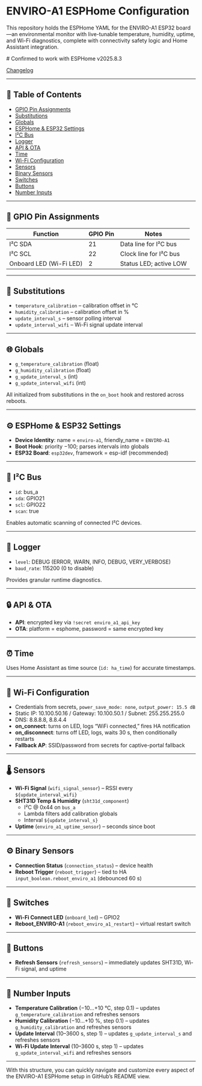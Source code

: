 <!DOCTYPE html>
<html lang="en">
<head>
  <meta charset="UTF-8">
</head>
<body>

  <h1>ENVIRO-A1 ESPHome Configuration</h1>
  <p>
    This repository holds the ESPHome YAML for the ENVIRO-A1 ESP32 board—an environmental monitor with live-tunable temperature, humidity, uptime, and Wi-Fi diagnostics, complete with connectivity safety logic and Home Assistant integration.
  </p>
# Confirmed to work with ESPHome v2025.8.3

[Changelog](https://esphome.io/changelog/2025.8.0/#release-202581---august-25)

  <hr />

  <h2>📑 Table of Contents</h2>
  <ul>
    <li><a href="#gpio-pin-assignments">GPIO Pin Assignments</a></li>
    <li><a href="#substitutions">Substitutions</a></li>
    <li><a href="#globals">Globals</a></li>
    <li><a href="#esphome--esp32-settings">ESPHome &amp; ESP32 Settings</a></li>
    <li><a href="#i²c-bus">I²C Bus</a></li>
    <li><a href="#logger">Logger</a></li>
    <li><a href="#api--ota">API &amp; OTA</a></li>
    <li><a href="#time">Time</a></li>
    <li><a href="#wi-fi-configuration">Wi-Fi Configuration</a></li>
    <li><a href="#sensors">Sensors</a></li>
    <li><a href="#binary-sensors">Binary Sensors</a></li>
    <li><a href="#switches">Switches</a></li>
    <li><a href="#buttons">Buttons</a></li>
    <li><a href="#number-inputs">Number Inputs</a></li>
  </ul>

  <hr />

  <h2 id="gpio-pin-assignments">🔌 GPIO Pin Assignments</h2>
  <table>
    <thead>
      <tr><th>Function</th><th>GPIO Pin</th><th>Notes</th></tr>
    </thead>
    <tbody>
      <tr><td>I²C SDA</td><td>21</td><td>Data line for I²C bus</td></tr>
      <tr><td>I²C SCL</td><td>22</td><td>Clock line for I²C bus</td></tr>
      <tr><td>Onboard LED (Wi-Fi LED)</td><td>2</td><td>Status LED; active LOW</td></tr>
    </tbody>
  </table>

  <hr />

  <h2 id="substitutions">🔧 Substitutions</h2>
  <ul>
    <li><code>temperature_calibration</code> – calibration offset in °C</li>
    <li><code>humidity_calibration</code> – calibration offset in %</li>
    <li><code>update_interval_s</code> – sensor polling interval</li>
    <li><code>update_interval_wifi</code> – Wi-Fi signal update interval</li>
  </ul>

  <hr />

  <h2 id="globals">🌐 Globals</h2>
  <ul>
    <li><code>g_temperature_calibration</code> (float)</li>
    <li><code>g_humidity_calibration</code> (float)</li>
    <li><code>g_update_interval_s</code> (int)</li>
    <li><code>g_update_interval_wifi</code> (int)</li>
  </ul>
  <p>All initialized from substitutions in the <code>on_boot</code> hook and restored across reboots.</p>

  <hr />

  <h2 id="esphome--esp32-settings">⚙️ ESPHome &amp; ESP32 Settings</h2>
  <ul>
    <li><strong>Device Identity</strong>: name = <code>enviro-a1</code>, friendly_name = <code>ENVIRO-A1</code></li>
    <li><strong>Boot Hook</strong>: priority −100; parses intervals into globals</li>
    <li><strong>ESP32 Board</strong>: <code>esp32dev</code>, framework = esp-idf (recommended)</li>
  </ul>

  <hr />

  <h2 id="i²c-bus">🔗 I²C Bus</h2>
  <ul>
    <li><code>id</code>: bus_a</li>
    <li><code>sda</code>: GPIO21</li>
    <li><code>scl</code>: GPIO22</li>
    <li><code>scan</code>: true</li>
  </ul>
  <p>Enables automatic scanning of connected I²C devices.</p>

  <hr />

  <h2 id="logger">📝 Logger</h2>
  <ul>
    <li><code>level</code>: DEBUG (ERROR, WARN, INFO, DEBUG, VERY_VERBOSE)</li>
    <li><code>baud_rate</code>: 115200 (0 to disable)</li>
  </ul>
  <p>Provides granular runtime diagnostics.</p>

  <hr />

  <h2 id="api--ota">🔒 API &amp; OTA</h2>
  <ul>
    <li><strong>API</strong>: encrypted key via <code>!secret enviro_a1_api_key</code></li>
    <li><strong>OTA</strong>: platform = esphome, password = same encrypted key</li>
  </ul>

  <hr />

  <h2 id="time">⏰ Time</h2>
  <p>Uses Home Assistant as time source (<code>id: ha_time</code>) for accurate timestamps.</p>

  <hr />

  <h2 id="wi-fi-configuration">📶 Wi-Fi Configuration</h2>
  <ul>
    <li>Credentials from secrets, <code>power_save_mode: none</code>, <code>output_power: 15.5 dB</code></li>
    <li>Static IP: 10.100.50.16 / Gateway: 10.100.50.1 / Subnet: 255.255.255.0</li>
    <li>DNS: 8.8.8.8, 8.8.4.4</li>
    <li><strong>on_connect</strong>: turns on LED, logs “WiFi connected,” fires HA notification</li>
    <li><strong>on_disconnect</strong>: turns off LED, logs, waits 30 s, then conditionally restarts</li>
    <li><strong>Fallback AP</strong>: SSID/password from secrets for captive-portal fallback</li>
  </ul>

  <hr />

  <h2 id="sensors">🌡 Sensors</h2>
  <ul>
    <li><strong>Wi-Fi Signal</strong> (<code>wifi_signal_sensor</code>) – RSSI every <code>${update_interval_wifi}</code></li>
    <li><strong>SHT31D Temp &amp; Humidity</strong> (<code>sht31d_component</code>)
      <ul>
        <li>I²C @ 0x44 on <code>bus_a</code></li>
        <li>Lambda filters add calibration globals</li>
        <li>Interval <code>${update_interval_s}</code></li>
      </ul>
    </li>
    <li><strong>Uptime</strong> (<code>enviro_a1_uptime_sensor</code>) – seconds since boot</li>
  </ul>

  <hr />

  <h2 id="binary-sensors">⚙️ Binary Sensors</h2>
  <ul>
    <li><strong>Connection Status</strong> (<code>connection_status</code>) – device health</li>
    <li><strong>Reboot Trigger</strong> (<code>reboot_trigger</code>) – tied to HA <code>input_boolean.reboot_enviro_a1</code> (debounced 60 s)</li>
  </ul>

  <hr />

  <h2 id="switches">🔀 Switches</h2>
  <ul>
    <li><strong>Wi-Fi Connect LED</strong> (<code>onboard_led</code>) – GPIO2</li>
    <li><strong>Reboot_ENVIRO-A1</strong> (<code>reboot_enviro_a1_restart</code>) – virtual restart switch</li>
  </ul>

  <hr />

  <h2 id="buttons">🔘 Buttons</h2>
  <ul>
    <li><strong>Refresh Sensors</strong> (<code>refresh_sensors</code>) – immediately updates SHT31D, Wi-Fi signal, and uptime</li>
  </ul>

  <hr />

  <h2 id="number-inputs">🔢 Number Inputs</h2>
  <ul>
    <li><strong>Temperature Calibration</strong> (−10…+10 °C, step 0.1) – updates <code>g_temperature_calibration</code> and refreshes sensors</li>
    <li><strong>Humidity Calibration</strong> (−10…+10 %, step 0.1) – updates <code>g_humidity_calibration</code> and refreshes sensors</li>
    <li><strong>Update Interval</strong> (10–3600 s, step 1) – updates <code>g_update_interval_s</code> and refreshes sensors</li>
    <li><strong>Wi-Fi Update Interval</strong> (10–3600 s, step 1) – updates <code>g_update_interval_wifi</code> and refreshes sensors</li>
  </ul>

  <hr />

  <p>
    With this structure, you can quickly navigate and customize every aspect of the ENVIRO-A1 ESPHome setup in GitHub’s README view.
  </p>

</body>
</html>
